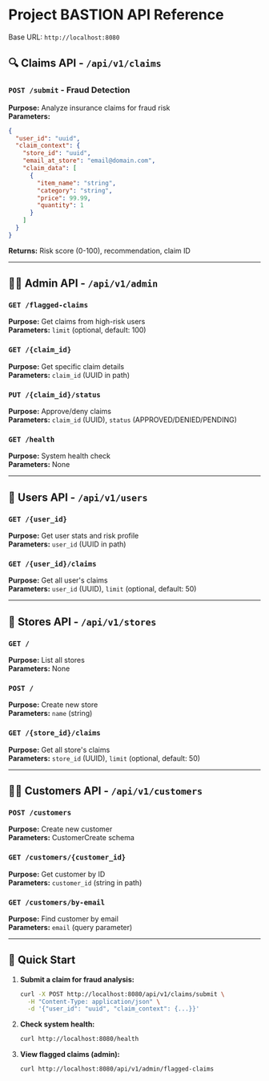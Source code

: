 # Project BASTION API Reference

Base URL: `http://localhost:8080`

## 🔍 Claims API - `/api/v1/claims`

### `POST /submit` - **Fraud Detection**
**Purpose:** Analyze insurance claims for fraud risk  
**Parameters:**
```json
{
  "user_id": "uuid",
  "claim_context": {
    "store_id": "uuid",
    "email_at_store": "email@domain.com",
    "claim_data": [
      {
        "item_name": "string",
        "category": "string",
        "price": 99.99,
        "quantity": 1
      }
    ]
  }
}
```
**Returns:** Risk score (0-100), recommendation, claim ID

---

## 👨‍💼 Admin API - `/api/v1/admin`

### `GET /flagged-claims`
**Purpose:** Get claims from high-risk users  
**Parameters:** `limit` (optional, default: 100)

### `GET /{claim_id}`
**Purpose:** Get specific claim details  
**Parameters:** `claim_id` (UUID in path)

### `PUT /{claim_id}/status`
**Purpose:** Approve/deny claims  
**Parameters:** `claim_id` (UUID), `status` (APPROVED/DENIED/PENDING)

### `GET /health`
**Purpose:** System health check  
**Parameters:** None

---

## 👤 Users API - `/api/v1/users`

### `GET /{user_id}`
**Purpose:** Get user stats and risk profile  
**Parameters:** `user_id` (UUID in path)

### `GET /{user_id}/claims`
**Purpose:** Get all user's claims  
**Parameters:** `user_id` (UUID), `limit` (optional, default: 50)

---

## 🏪 Stores API - `/api/v1/stores`

### `GET /`
**Purpose:** List all stores  
**Parameters:** None

### `POST /`
**Purpose:** Create new store  
**Parameters:** `name` (string)

### `GET /{store_id}/claims`
**Purpose:** Get all store's claims  
**Parameters:** `store_id` (UUID), `limit` (optional, default: 50)

---

## 🧑‍💼 Customers API - `/api/v1/customers`

### `POST /customers`
**Purpose:** Create new customer  
**Parameters:** CustomerCreate schema

### `GET /customers/{customer_id}`
**Purpose:** Get customer by ID  
**Parameters:** `customer_id` (string in path)

### `GET /customers/by-email`
**Purpose:** Find customer by email  
**Parameters:** `email` (query parameter)

---

## 🚀 Quick Start

1. **Submit a claim for fraud analysis:**
   ```bash
   curl -X POST http://localhost:8080/api/v1/claims/submit \
     -H "Content-Type: application/json" \
     -d '{"user_id": "uuid", "claim_context": {...}}'
   ```

2. **Check system health:**
   ```bash
   curl http://localhost:8080/health
   ```

3. **View flagged claims (admin):**
   ```bash
   curl http://localhost:8080/api/v1/admin/flagged-claims
   ```
